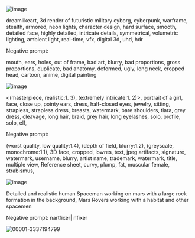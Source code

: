 ![image](https://github.com/lagrangedao/awesome-lagrange/assets/8363795/225cb85d-30bb-4685-84c2-a48000981065)

dreamlikeart, 3d render of futuristic military cyborg, cyberpunk, warframe, stealth, armored, neon lights, character design, hard surface, smooth, detailed face, highly detailed, intricate details, symmetrical, volumetric lighting, ambient light, real-time, vfx, digital 3d, uhd, hdr

Negative prompt: 

mouth, ears, holes, out of frame, bad art, blurry, bad proportions, gross proportions, duplicate, bad anatomy, deformed, ugly, long neck, cropped head, cartoon, anime, digital painting

![image](https://github.com/lagrangedao/awesome-lagrange/assets/110652123/d79edd1f-4431-4205-aa92-22f71f4bae40)

<(masterpiece, realistic:1. 3), (extremely intricate:1. 2)>, portrait of a girl, face, close up, pointy ears, dress, half-closed eyes, jewelry, sitting, strapless, strapless dress, breasts, watermark, bare shoulders, tiara, grey dress, cleavage, long hair, braid, grey hair, long eyelashes, solo, profile, solo, elf,

Negative prompt:

(worst quality, low quality:1.4), (depth of field, blurry:1.2), (greyscale, monochrome:1.1), 3D face, cropped, lowres, text, jpeg artifacts, signature, watermark, username, blurry, artist name, trademark, watermark, title, multiple view, Reference sheet, curvy, plump, fat, muscular female, strabismus, 

![image](https://github.com/lagrangedao/awesome-lagrange/assets/8363795/323a1f5a-6ada-4886-87ab-9f6fc2ee69f4)

 Detailed and realistic human Spaceman working on mars with a large rock formation in the background, Mars Rovers working with a habitat and other spacemen 

 Negative prompt:
nartfixer| nfixer

![00001-3337194799](https://github.com/lagrangedao/awesome-lagrange/assets/8363795/9a2b2016-b6cb-45b8-96cf-767f090c2dea)
